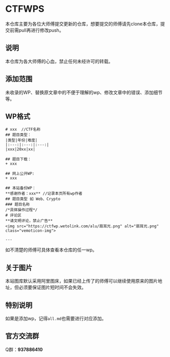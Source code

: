 # CTFWPS
本仓库主要为各位大师傅提交更新的仓库，想要提交的师傅请先clone本仓库，提交前需pull再进行修改push。  
## 说明
本仓库为各大师傅的心血，禁止任何未经许可的转载。
## 添加范围
未收录的WP、替换原文章中的不便于理解的wp、修改文章中的错误、添加细节等。
## WP格式
```
# xxx  //CTF名称
## 题目类型：
|类型|年份|难度|
|:---:|:---:|:---:|
|xxx|20xx|xx|

## 题目下载：
+ xxx

## 网上公开WP:
+ xxx

## 本站备份WP：
**感谢作者：xxx** //记录本页所有wp作者
## 题目类型 如 Web、Crypto
### 题目名称
/*具体操作过程*/
# 评论区
**请文明评论，禁止广告**
<img src="https://ctfwp.wetolink.com/alu/扇耳光.png" alt="扇耳光.png" class="vemoticon-img">  

---

```
如不清楚的师傅可具体查看本仓库的任一wp。
## 关于图片
本站图库默认采用阿里图床，如果已经上传了的师傅可以继续使用原来的图片地址，但必须要保证图片短时间不会失效。
## 特别说明
如果是添加wp，记得`all.md`也需要进行对应添加。
## 官方交流群
Q群：**937886410**